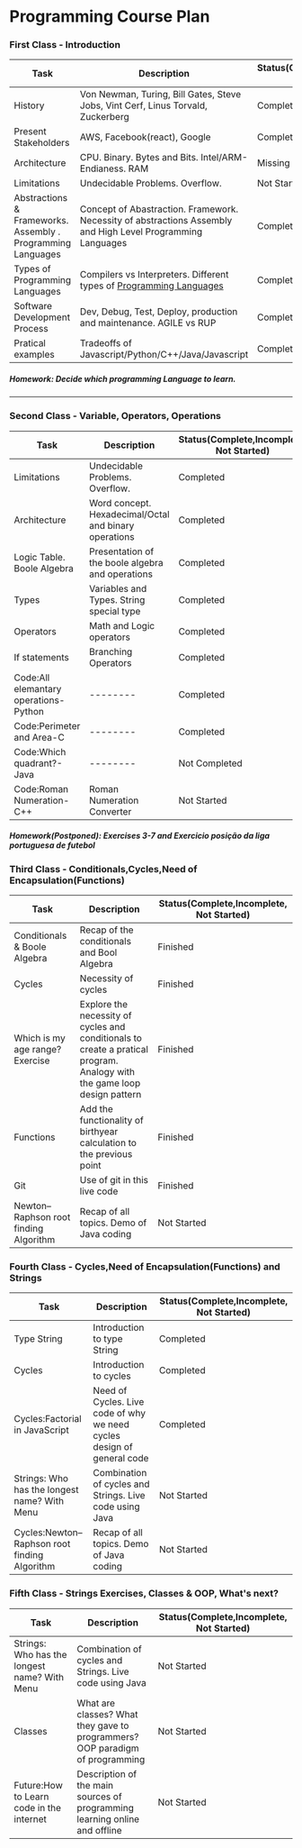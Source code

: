 # Programming Course Plan

### First Class - Introduction


| Task     |Description|Status(Complete,Incomplete, Not Started) |
| -------- | -------- | --------|
| History     | Von Newman, Turing, Bill Gates, Steve Jobs, Vint Cerf, Linus Torvald, Zuckerberg    |Completed|
| Present Stakeholders | AWS, Facebook(react), Google | Completed|
| Architecture | CPU. Binary. Bytes and Bits. Intel/ARM-Endianess.  RAM  | Missing Hexadecimal|
| Limitations | Undecidable Problems. Overflow.| Not Started|
| Abstractions & Frameworks. Assembly . Programming Languages | Concept of Abastraction. Framework. Necessity of abstractions Assembly and High Level Programming Languages  | Completed|
| Types of Programming Languages | Compilers vs Interpreters. Different types of [Programming Languages](https://en.wikipedia.org/wiki/Comparison_of_programming_languages)  | Completed|
| Software Development Process| Dev, Debug, Test, Deploy, production and maintenance. AGILE vs RUP | Completed|
| Pratical examples | Tradeoffs of Javascript/Python/C++/Java/Javascript|Completed|

##### Homework: Decide which programming Language to learn.

---
### Second Class - Variable, Operators, Operations

| Task     |Description|Status(Complete,Incomplete, Not Started) |
| -------- | -------- | --------|
| Limitations | Undecidable Problems. Overflow.| Completed|
| Architecture | Word concept. Hexadecimal/Octal and binary operations| Completed|
| Logic Table. Boole Algebra | Presentation of the boole algebra and operations| Completed|
| Types | Variables and Types. String special type| Completed|
| Operators | Math and Logic operators| Completed|
| If statements | Branching Operators| Completed|
| Code:All elemantary operations-Python | -------- | Completed|
| Code:Perimeter and Area-C | -------- | Completed|
| Code:Which quadrant?-Java | -------- | Not Completed|
| Code:Roman Numeration-C++ | Roman Numeration Converter | Not Started|

##### Homework(Postponed): Exercises 3-7 and Exercicio posição da liga portuguesa de futebol

### Third Class - Conditionals,Cycles,Need of Encapsulation(Functions)

| Task     |Description|Status(Complete,Incomplete, Not Started) |
| -------- | -------- | --------|
| Conditionals & Boole Algebra| Recap of the conditionals and Bool Algebra | Finished|
| Cycles | Necessity of cycles | Finished|
| Which is my age range? Exercise | Explore the necessity of cycles and conditionals to create a pratical program. Analogy with the game loop design pattern | Finished|
| Functions  | Add the functionality of birthyear calculation to the previous point | Finished|
| Git | Use of git in this live code | Finished|
| Newton–Raphson root finding Algorithm | Recap of all topics. Demo of Java coding | Not Started|


### Fourth Class - Cycles,Need of Encapsulation(Functions) and Strings

| Task     |Description|Status(Complete,Incomplete, Not Started) |
| -------- | -------- | --------|
| Type String | Introduction to type String | Completed|
| Cycles | Introduction to cycles | Completed|
| Cycles:Factorial in JavaScript | Need of Cycles. Live code of why we need cycles design of general code | Completed|
| Strings: Who has the longest name? With Menu | Combination of cycles and Strings. Live code using Java | Not Started|
| Cycles:Newton–Raphson root finding Algorithm | Recap of all topics. Demo of Java coding | Not Started|

### Fifth Class - Strings Exercises, Classes & OOP, What's next?

| Task     |Description|Status(Complete,Incomplete, Not Started) |
| -------- | -------- | --------|
| Strings: Who has the longest name? With Menu | Combination of cycles and Strings. Live code using Java | Not Started|
| Classes | What are classes? What they gave to programmers? OOP paradigm of programming | Not Started|
| Future:How to Learn code in the internet | Description of the main sources of programming learning online and offline | Not Started|